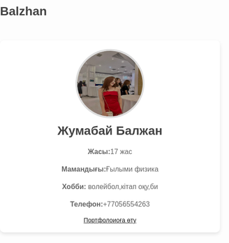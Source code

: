 # Balzhan
<!DOCTYPE html>
<html lang="ru">
<head>
    <meta charset="UTF-8">
    <meta name="viewport" content="width=device-width, initial-scale=1.0">
    <title>Жумабай Балжан -Менің туған жерім Түркістан облысы,Қазығұрт ауданы.Толық жасым 17 де.Қалаубек Тұрсынқұлов атындағы мектепті бітірдім.Қазіргі таңда Алматы қаласындағы Абай атындағы педагогикалық университетінің 1 курс студентімін.Мамандық коды:6B05310</title>
    <style>
        body {
            font-family: Arial, sans-serif;
            margin: 0;
            padding: 0;
            background: url('https://source.unsplash.com/1920x1080/?nature,landscape') no-repeat center center fixed;
            background-size: cover;
            color: #333;
        }
        .container {
            max-width: 600px;
            margin: 50px auto;
            padding: 20px;
            background: rgba(255, 255, 255, 0.9);
            border-radius: 10px;
            box-shadow: 0 4px 8px rgba(0, 0, 0, 0.1);
            text-align: center;
        }
        img {
            width: 150px;
            height: 150px;
            border-radius: 50%;
            border: 4px solid #ddd;
        }
        h1 {
            margin-top: 10px;
            font-size: 28px;
            color: #444;
        }
        p {
            font-size: 16px;
            line-height: 1.5;
            color: #666;
        }
        .info {
            margin-top: 20px;
        }
    </style>
</head>
<body>
    <div class="container">
        <img src="Balzhan.jpeg" alt="Фотография Жумабай Балжан">
        <h1>Жумабай Балжан</h1>
        <div class="info">
            <p><strong>Жасы:</strong>17 жас </p>
            <p><strong>Мамандығы:</strong>Ғылыми физика</p>
            <p><strong>Хобби:</strong> волейбол,кітап оқу,би</p>
            <p><strong>Телефон:</strong>+77056554263</p>
            <a href="https://b8139464.wixsite.com/my-site-4" target="_blank">Портфолоиоға өту</a>
        </div>
    </div>
</body>
</html>
